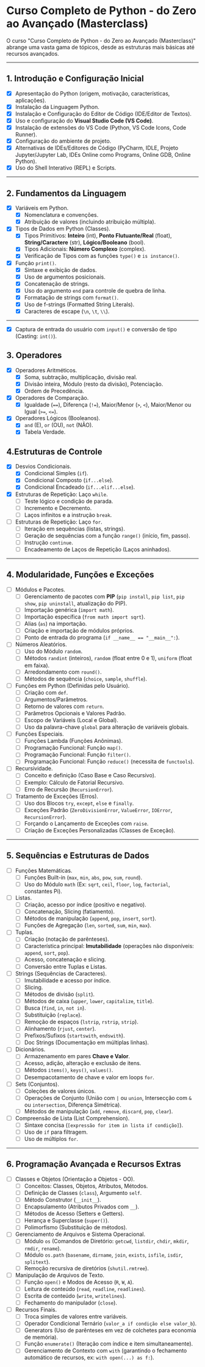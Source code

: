 # Curso Completo de Python - do Zero ao Avançado (Masterclass)

O curso "Curso Completo de Python - do Zero ao Avançado (Masterclass)" abrange uma vasta gama de tópicos, desde as estruturas mais básicas até recursos avançados.

---

## 1. Introdução e Configuração Inicial

- [x] Apresentação do Python (origem, motivação, características, aplicações).
- [x] Instalação da Linguagem Python.
- [x] Instalação e Configuração do Editor de Código (IDE/Editor de Textos).
- [x] Uso e configuração do **Visual Studio Code (VS Code)**.
- [x] Instalação de extensões do VS Code (Python, VS Code Icons, Code Runner).
- [x] Configuração do ambiente de projeto.
- [x] Alternativas de IDEs/Editores de Código (PyCharm, IDLE, Projeto Jupyter/Jupyter Lab, IDEs Online como Programs, Online GDB, Online Python).
- [x] Uso do Shell Interativo (REPL) e Scripts.

---

## 2. Fundamentos da Linguagem

- [x] Variáveis em Python.
  - [x] Nomenclatura e convenções.
  - [x] Atribuição de valores (incluindo atribuição múltipla).
- [x] Tipos de Dados em Python (Classes).
  - [x] Tipos Primitivos: **Inteiro** (int), **Ponto Flutuante/Real** (float), **String/Caractere** (str), **Lógico/Booleano** (bool).
  - [x] Tipos Adicionais: **Número Complexo** (complex).
  - [x] Verificação de Tipos com as funções `type()` e `is instance()`.
- [x] Função `print()`.
  - [x] Sintaxe e exibição de dados.
  - [x] Uso de argumentos posicionais.
  - [x] Concatenação de strings.
  - [x] Uso do argumento `end` para controle de quebra de linha.
  - [x] Formatação de strings com `format()`.
  - [x] Uso de f-strings (Formatted String Literals).
  - [x] Caracteres de escape (`\n`, `\t`, `\\`).

---
- [x] Captura de entrada do usuário com `input()` e conversão de tipo (Casting: `int()`).

## 3. Operadores
- [x] Operadores Aritméticos.
  - [x] Soma, subtração, multiplicação, divisão real.
  - [x] Divisão inteira, Módulo (resto da divisão), Potenciação.
  - [x] Ordem de Precedência.

- [x] Operadores de Comparação.
  - [x] Igualdade (`==`), Diferença (`!=`), Maior/Menor (`>`, `<`), Maior/Menor ou Igual (`>=`, `<=`).
- [x] Operadores Lógicos (Booleanos).
  - [x] `and` (E), `or` (OU), `not` (NÃO).
  - [x] Tabela Verdade.

## 4.Estruturas de Controle


- [x] Desvios Condicionais.
  - [x] Condicional Simples (`if`).
  - [x] Condicional Composto (`if...else`).
  - [x] Condicional Encadeado (`if...elif...else`).
- [x] Estruturas de Repetição: Laço `while`.
  - [ ] Teste lógico e condição de parada.
  - [ ] Incremento e Decremento.
  - [ ] Laços infinitos e a instrução `break`.
- [ ] Estruturas de Repetição: Laço `for`.
  - [ ] Iteração em sequências (listas, strings).
  - [ ] Geração de sequências com a função `range()` (início, fim, passo).
  - [ ] Instrução `continue`.
  - [ ] Encadeamento de Laços de Repetição (Laços aninhados).

---

## 4. Modularidade, Funções e Exceções

- [ ] Módulos e Pacotes.
  - [ ] Gerenciamento de pacotes com **PIP** (`pip install`, `pip list`, `pip show`, `pip uninstall`, atualização do PIP).
  - [ ] Importação genérica (`import math`).
  - [ ] Importação específica (`from math import sqrt`).
  - [ ] Alias (`as`) na importação.
  - [ ] Criação e importação de módulos próprios.
  - [ ] Ponto de entrada do programa (`if __name__ == "__main__":`).
- [ ] Números Aleatórios.
  - [ ] Uso do Módulo `random`.
  - [ ] Métodos `randint` (inteiros), `random` (float entre 0 e 1), `uniform` (float em faixa).
  - [ ] Arredondamento com `round()`.
  - [ ] Métodos de sequência (`choice`, `sample`, `shuffle`).
- [ ] Funções em Python (Definidas pelo Usuário).
  - [ ] Criação com `def`.
  - [ ] Argumentos/Parâmetros.
  - [ ] Retorno de valores com `return`.
  - [ ] Parâmetros Opcionais e Valores Padrão.
  - [ ] Escopo de Variáveis (Local e Global).
  - [ ] Uso da palavra-chave `global` para alteração de variáveis globais.
- [ ] Funções Especiais.
  - [ ] Funções Lambda (Funções Anônimas).
  - [ ] Programação Funcional: Função `map()`.
  - [ ] Programação Funcional: Função `filter()`.
  - [ ] Programação Funcional: Função `reduce()` (necessita de `functools`).
- [ ] Recursividade.
  - [ ] Conceito e definição (Caso Base e Caso Recursivo).
  - [ ] Exemplo: Cálculo de Fatorial Recursivo.
  - [ ] Erro de Recursão (`RecursionError`).
- [ ] Tratamento de Exceções (Erros).
  - [ ] Uso dos Blocos `try`, `except`, `else` e `finally`.
  - [ ] Exceções Padrão (`ZeroDivisionError`, `ValueError`, `IOError`, `RecursionError`).
  - [ ] Forçando o Lançamento de Exceções com `raise`.
  - [ ] Criação de Exceções Personalizadas (Classes de Exceção).

---

## 5. Sequências e Estruturas de Dados

- [ ] Funções Matemáticas.
  - [ ] Funções Built-in (`max`, `min`, `abs`, `pow`, `sum`, `round`).
  - [ ] Uso do Módulo `math` (Ex: `sqrt`, `ceil`, `floor`, `log`, `factorial`, constantes Pi).
- [ ] Listas.
  - [ ] Criação, acesso por índice (positivo e negativo).
  - [ ] Concatenação, Slicing (fatiamento).
  - [ ] Métodos de manipulação (`append`, `pop`, `insert`, `sort`).
  - [ ] Funções de Agregação (`len`, `sorted`, `sum`, `min`, `max`).
- [ ] Tuplas.
  - [ ] Criação (notação de parênteses).
  - [ ] Característica principal: **Imutabilidade** (operações não disponíveis: `append`, `sort`, `pop`).
  - [ ] Acesso, concatenação e slicing.
  - [ ] Conversão entre Tuplas e Listas.
- [ ] Strings (Sequências de Caracteres).
  - [ ] Imutabilidade e acesso por índice.
  - [ ] Slicing.
  - [ ] Métodos de divisão (`split`).
  - [ ] Métodos de caixa (`upper`, `lower`, `capitalize`, `title`).
  - [ ] Busca (`find`, `in`, `not in`).
  - [ ] Substituição (`replace`).
  - [ ] Remoção de espaços (`lstrip`, `rstrip`, `strip`).
  - [ ] Alinhamento (`rjust`, `center`).
  - [ ] Prefixos/Sufixos (`startswith`, `endswith`).
  - [ ] Doc Strings (Documentação em múltiplas linhas).
- [ ] Dicionários.
  - [ ] Armazenamento em pares **Chave e Valor**.
  - [ ] Acesso, adição, alteração e exclusão de itens.
  - [ ] Métodos `items()`, `keys()`, `values()`.
  - [ ] Desempacotamento de chave e valor em loops `for`.
- [ ] Sets (Conjuntos).
  - [ ] Coleções de valores únicos.
  - [ ] Operações de Conjunto (União com `|` ou `union`, Intersecção com `&` ou `intersection`, Diferença Simétrica).
  - [ ] Métodos de manipulação (`add`, `remove`, `discard`, `pop`, `clear`).
- [ ] Compreensão de Lista (List Comprehension).
  - [ ] Sintaxe concisa (`[expressão for item in lista if condição]`).
  - [ ] Uso de `if` para filtragem.
  - [ ] Uso de múltiplos `for`.

---

## 6. Programação Avançada e Recursos Extras

- [ ] Classes e Objetos (Orientação a Objetos - OO).
  - [ ] Conceitos: Classes, Objetos, Atributos, Métodos.
  - [ ] Definição de Classes (`class`), Argumento `self`.
  - [ ] Método Construtor (`__init__`).
  - [ ] Encapsulamento (Atributos Privados com `__`).
  - [ ] Métodos de Acesso (Setters e Getters).
  - [ ] Herança e Superclasse (`super()`).
  - [ ] Polimorfismo (Substituição de métodos).
- [ ] Gerenciamento de Arquivos e Sistema Operacional.
  - [ ] Módulo `os` (Comandos de Diretório: `getcwd`, `listdir`, `chdir`, `mkdir`, `rmdir`, `rename`).
  - [ ] Módulo `os.path` (`basename`, `dirname`, `join`, `exists`, `isfile`, `isdir`, `splitext`).
  - [ ] Remoção recursiva de diretórios (`shutil.rmtree`).
- [ ] Manipulação de Arquivos de Texto.
  - [ ] Função `open()` e Modos de Acesso (`R`, `W`, `A`).
  - [ ] Leitura de conteúdo (`read`, `readline`, `readlines`).
  - [ ] Escrita de conteúdo (`write`, `writelines`).
  - [ ] Fechamento do manipulador (`close`).
- [ ] Recursos Finais.
  - [ ] Troca simples de valores entre variáveis.
  - [ ] Operador Condicional Ternário (`valor_a if condição else valor_b`).
  - [ ] Generators (Uso de parênteses em vez de colchetes para economia de memória).
  - [ ] Função `enumerate()` (Iteração com índice e item simultaneamente).
  - [ ] Gerenciamento de Contexto com `with` (garantindo o fechamento automático de recursos, ex: `with open(...) as f:`).